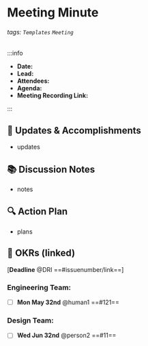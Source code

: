 Meeting Minute
===

###### tags: `Templates` `Meeting`

:::info
- **Date:** 
- **Lead:** 
- **Attendees:** 
- **Agenda:**
- **Meeting Recording Link:**

:::

:dart: Updates & Accomplishments
---
<!-- Identify tasks that can help us raise conversion rate -->
- updates

:books: Discussion Notes
---
- notes

:mag: Action Plan
---
<!-- New initiatives and projects we want to start improving -->
- plans

:calendar: OKRs (linked)
--
[**Deadline** @DRI ==#issuenumber/link==]

### Engineering Team:
- [ ] **Mon May 32nd** @human1 ==#121==

### Design Team:
- [ ] **Wed Jun 32nd** @person2 ==#11==